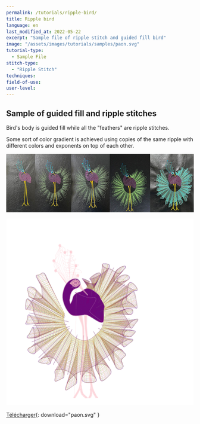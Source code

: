 ```yaml
---
permalink: /tutorials/ripple-bird/
title: Ripple bird
language: en
last_modified_at: 2022-05-22
excerpt: "Sample file of ripple stitch and guided fill bird"
image: "/assets/images/tutorials/samples/paon.svg"
tutorial-type:
  - Sample File
stitch-type:
  - "Ripple Stitch"
techniques:
field-of-use:
user-level:
---
```

## Sample of guided fill and ripple stitches 
Bird's body is guided fill while all the "feathers" are ripple stitches.

Some sort of color gradient is achieved using copies of the same ripple with different  colors and exponents on top of each other.

![Exemple brodé](/assets/images/tutorials/tutorial-preview-images/paons.jpg)

![Exemple svg](/assets/images/tutorials/samples/paon.svg)

[Télécharger](/assets/images/tutorials/samples/paon.svg){: download="paon.svg" }
